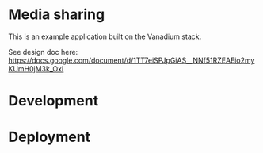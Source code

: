 # Media sharing

This is an example application built on the Vanadium stack.

See design doc here:
https://docs.google.com/document/d/1TT7eiSPJpGiAS__NNf51RZEAEio2myKUmH0jM3k_OxI

# Development

# Deployment
